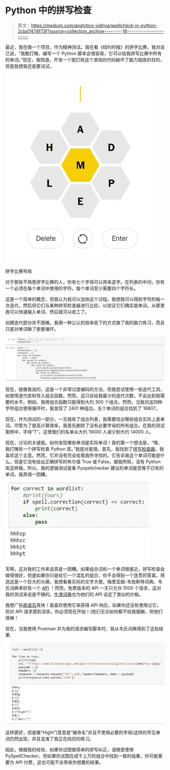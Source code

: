 # Python 中的拼写检查

> 原文：<https://medium.com/analytics-vidhya/spellcheck-in-python-2cbd7474f73f?source=collection_archive---------16----------------------->

最近，我在做一个项目，作为精神测试。我在看《纽约时报》的拼字比赛，我对自己说，“我敢打赌，编写一个 Python 脚本会很容易，它可以给我拼写比赛中所有的单词。”现在，我知道，开发一个能打败这个游戏的代码破坏了脑力锻炼的目的，但是我想我还是要试试。

![](img/7abb0f5c2f14ecda6e82e7a292b6fdef.png)

拼字比赛布局

对于那些不熟悉拼字比赛的人，你有七个字母可以用来造字。在列表的中间，你有一个必须在每个单词中使用的字符。每个单词至少需要四个字符长。

这是一个简单的概念，但我认为我可以加快这个过程。我想我可以得到字符的每一次迭代，然后将它们与某种拼写检查器进行比较，以验证它们确实是单词。从那里我可以快速输入单词，然后就可以收工了。

创建迭代部分并不困难。我用一种公认的效率低下的方式做了我的脑力练习，而且只是对单词做了嵌套循环。

![](img/1054f98276fa17321fc9b4b943af4e58.png)

现在，就像我说的，这是一个非常过度编码的方法，但我尝试使用一些迭代工具，如使用迭代库和导入组合函数。然而，这只会给我最少的迭代次数，不会达到我需要的水平。例如，我用组合函数只能得到大约 300 个组合。然而，当我对这四种字符组合使用循环时，我发现了 2401 种组合。五个单词的组合找到了 16807。

现在，作为测试的一部分，一旦我有了组合列表，我需要找出哪些组合实际上是单词。尽管为了提高计算效率，我首先删除了没有必要字母的所有组合。在我的测试案例中，字母“T”。这使我们的名单从大约 19000 人减少到大约 14000 人。

现在，讨论的关键是。如何发现哪些单词是实际单词！我的第一个想法是，“嘿，我打赌有一个拼写检查 Python 库。”我是对是错。首先，我找到了[拼写检查器](https://pypi.org/project/pyspellchecker/)，我喜欢这个主意。然而，它并没有完全给我我所寻找的。它告诉我这个单词可能是什么，但是它没有给出正确拼写的布尔值 True 或 False。据我所知，没有 Python 库这样做。所以，我的逻辑测试是看 Pyspellchecker 建议的单词是否等于已有的单词，我弄得一团糟。

![](img/9f7b6767c3b9042a5e114eb4a612ec72.png)

天啊，这对我的工作来说真是一团糟。如果组合词和一个单词很接近，拼写检查会做得很好，但是如果你只是给它一个混乱的组合，你不会得到一个连贯的答案。筛选这是一个巨大的头痛，我想看看实际的文字大使。梅里亚姆-韦伯斯特词典。韦氏词典幸好有一个 [API](https://dictionaryapi.com/) ！然而，免费版本的 API 一天只允许 1000 个请求，这对我的测试来说是不够的。[牛津词典](https://developer.oxforddictionaries.com/#plans)也为他们的 API 设定了类似的价格。

我想广告[邮递员](https://www.postman.com/)真快！我喜欢使用它来获得 API 响应，如果你还没有使用过它，但对 API 请求感到沮丧，你必须现在开始！(他们无论如何都不给我报酬，但他们很棒！

现在，当我使用 Postman 并为我的请求编写脚本时，我从韦氏词典得到了这些结果:

![](img/8ab5db48dc1a23904c233157bfcbd2eb.png)

这样更好，但是像“Hight”(意思是“被命名”并且不使用必要的字母)这样的罕见单词仍然出现，并且混淆了我正在经历的练习。

因此，根据我的经验，如果你试图做简单的拼写纠正，请随意使用 PySpellChecker，但如果你试图在成千上万的组合中找到一致的结果，你可能需要为 API 付费，这也可能不会带来你想要的结果。